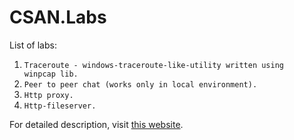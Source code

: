 # CSAN.Labs
List of labs:

1.  <code>Traceroute - windows-traceroute-like-utility written using winpcap lib. </code>
2.  <code>Peer to peer chat (works only in local environment). </code>
3.  <code>Http proxy. </code>
4.  <code>Http-fileserver. </code>

For detailed description, visit [this website](https://labs.ishimko.me/csan/common).
